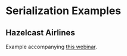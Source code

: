 # Serialization Examples

## Hazelcast Airlines

Example accompanying [this webinar](https://hazelcast.com/resources/shrink-objects-wire/).
